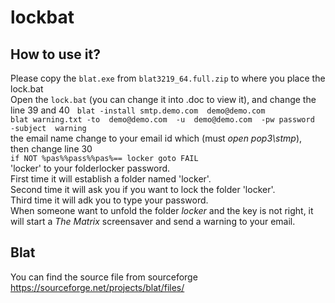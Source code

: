 # lockbat
## How to use it?
Please copy the `blat.exe` from `blat3219_64.full.zip` to where you place the lock.bat  
Open the `lock.bat` (you can change it into .doc to view it), and change the line 39 and 40    
    `blat -install smtp.demo.com  demo@demo.com`   
    `blat warning.txt -to  demo@demo.com  -u  demo@demo.com  -pw password  -subject  warning`  
the email name change to your email id which  (must _open pop3\stmp_),  
then change line 30  
    `if NOT %pas%%pass%%pas%== locker goto FAIL`   
'locker' to your folderlocker password.  
First time it will establish a folder named 'locker'.  
Second time it will ask you if you want to lock the folder 'locker'.  
Third time it will adk you to type your password.  
When someone want to unfold the folder _locker_ and the key is not right, it will start a _The Matrix_ screensaver and send a warning to your email.
## Blat  
You can find the source file from sourceforge  
https://sourceforge.net/projects/blat/files/
